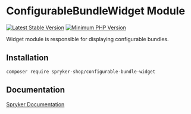 # ConfigurableBundleWidget Module
[![Latest Stable Version](https://poser.pugx.org/spryker-shop/configurable-bundle-widget/v/stable.svg)](https://packagist.org/packages/spryker-shop/configurable-bundle-widget)
[![Minimum PHP Version](https://img.shields.io/badge/php-%3E%3D%207.4-8892BF.svg)](https://php.net/)

Widget module is responsible for displaying configurable bundles.

## Installation

```
composer require spryker-shop/configurable-bundle-widget
```

## Documentation

[Spryker Documentation](https://academy.spryker.com/developing_with_spryker/module_guide/modules.html)
